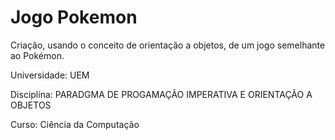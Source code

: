 # Jogo Pokemon 

Criação, usando o conceito de orientação a objetos, de um jogo semelhante ao Pokémon. 

Universidade: UEM 

Disciplina: PARADGMA DE PROGAMAÇÃO IMPERATIVA E ORIENTAÇÃO A OBJETOS	

Curso: Ciência da Computação
